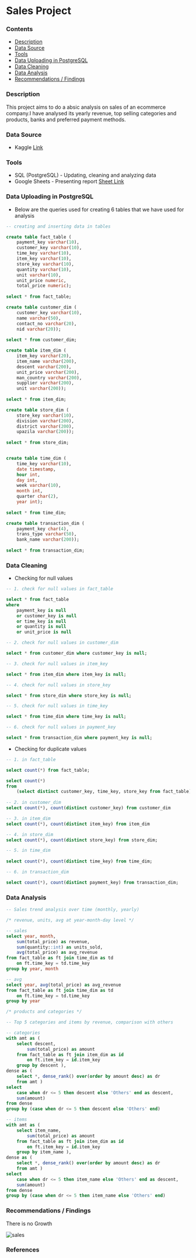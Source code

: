 # Sales Project

### Contents
- [Description](#Description)
- [Data Source](#Data-Source)
- [Tools](#Tools)
- [Data Uploading in PostgreSQL](#Data-Uploading-in-PostgreSQL)
- [Data Cleaning](#Data-Cleaning)
- [Data Analysis](#Data-Analysis)
- [Recommendations / Findings](#Recommendations--Findings)

### Description

This project aims to do a absic analysis on sales of an ecommerce company.I have analysed its yearly revenue, top selling categories and products, banks and preferred payment methods. 

### Data Source
-  Kaggle [Link](https://www.kaggle.com/datasets/mmohaiminulislam/ecommerce-data-analysis)

### Tools
- SQL (PostgreSQL) - Updating, cleaning and analyzing data
- Google Sheets - Presenting report [Sheet Link](https://docs.google.com/spreadsheets/d/1RD8amgf98O40_lbTmLqcBZX6MZahbqNT_aFWPCENHL0/edit?gid=0#gid=0)

### Data Uploading in PostgreSQL

- Below are the queries used for creating 6 tables that we have used for analysis

```sql
-- creating and inserting data in tables

create table fact_table (
	payment_key varchar(10),
	customer_key varchar(10),
	time_key varchar(10),
	item_key varchar(10),
	store_key varchar(10),
	quantity varchar(10),
	unit varchar(10),
	unit_price numeric,
	total_price numeric);
 
select * from fact_table;

create table customer_dim (
	customer_key varchar(10),
	name varchar(50),
	contact_no varchar(20),
	nid varchar(20));
	
select * from customer_dim;

create table item_dim (
	item_key varchar(20),
	item_name varchar(200),
	descent varchar(200),
	unit_price varchar(200),
	man_country varchar(200),
	supplier varchar(200),
	unit varchar(200));
	
select * from item_dim;

create table store_dim (
	store_key varchar(10),
	division varchar(200),
	district varchar(200),
	upazila varchar(200));
	
select * from store_dim;


create table time_dim (
	time_key varchar(10),
	date timestamp,
	hour int,
	day int,
	week varchar(10),
	month int,
	quarter char(2),
	year int);
	
select * from time_dim;

create table transaction_dim (
	payment_key char(4),
	trans_type varchar(50),
	bank_name varchar(200));
	
select * from transaction_dim;
```

### Data Cleaning 

- Checking for null values

```sql
-- 1. check for null values in fact_table

select * from fact_table
where 
	payment_key is null
	or customer_key is null
	or time_key is null
	or quantity is null
	or unit_price is null

-- 2. check for null values in customer_dim

select * from customer_dim where customer_key is null;

-- 3. check for null values in item_key

select * from item_dim where item_key is null;

-- 4. check for null values in store_key

select * from store_dim where store_key is null;

-- 5. check for null values in time_key

select * from time_dim where time_key is null;

-- 6. check for null values in payment_key

select * from transaction_dim where payment_key is null;
```

- Checking for duplicate values

```sql
-- 1. in fact_table

select count(*) from fact_table;

select count(*)
from
	(select distinct customer_key, time_key, store_key from fact_table) as x
 
-- 2. in customer_dim
select count(*), count(distinct customer_key) from customer_dim

-- 3. in item_dim
select count(*), count(distinct item_key) from item_dim

-- 4. in store_dim
select count(*), count(distinct store_key) from store_dim;

-- 5. in time_dim
					   
select count(*), count(distinct time_key) from time_dim;

-- 6. in transaction_dim

select count(*), count(distinct payment_key) from transaction_dim; 
```

### Data Analysis

```sql
-- Sales trend analysis over time (monthly, yearly) 

/* revenue, units, avg at year-month-day level */

-- sales 
select year, month, 
	sum(total_price) as revenue,
	sum(quantity::int) as units_sold,
	avg(total_price) as avg_revenue
from fact_table as ft join time_dim as td
	on ft.time_key = td.time_key
group by year, month

-- avg
select year, avg(total_price) as avg_revenue
from fact_table as ft join time_dim as td
	on ft.time_key = td.time_key
group by year

/* products and categories */

-- Top 5 categories and items by revenue, comparison with others

-- categories
with amt as ( 
	select descent,
		sum(total_price) as amount
	from fact_table as ft join item_dim as id
		on ft.item_key = id.item_key
	group by descent ),
dense as ( 
	select *, dense_rank() over(order by amount desc) as dr
	from amt )
select 
	case when dr <= 5 then descent else 'Others' end as descent,
	sum(amount)
from dense
group by (case when dr <= 5 then descent else 'Others' end)

-- items
with amt as ( 
	select item_name,
		sum(total_price) as amount
	from fact_table as ft join item_dim as id
		on ft.item_key = id.item_key
	group by item_name ),
dense as ( 
	select *, dense_rank() over(order by amount desc) as dr
	from amt )
select 
	case when dr <= 5 then item_name else 'Others' end as descent,
	sum(amount)
from dense
group by (case when dr <= 5 then item_name else 'Others' end)
```

### Recommendations / Findings
There is no Growth

![sales](https://github.com/user-attachments/assets/6223a6ea-9cb4-4d1e-b972-b5b93b9465d6)

### References



